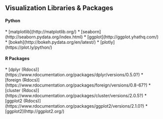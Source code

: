 ##  Visualization Libraries & Packages

#### Python
<div>
* [matplotlib](http://matplotlib.org/)<!-- .element: target="_blank" -->
* [seaborn](http://seaborn.pydata.org/index.html)<!-- .element: target="_blank" -->
* [ggplot](http://ggplot.yhathq.com/)<!-- .element: target="_blank" -->
* [bokeh](http://bokeh.pydata.org/en/latest/)<!-- .element: target="_blank" -->
* [plotly](https://plot.ly/python/)<!-- .element: target="_blank" -->
</div><!-- .element: class="resource-section" -->

#### R Packages
<div>
* [dplyr (Rdocs)](https://www.rdocumentation.org/packages/dplyr/versions/0.5.0?)<!-- .element: target="_blank" -->
* [foreign (Rdocs)](https://www.rdocumentation.org/packages/foreign/versions/0.8-67?)<!-- .element: target="_blank" -->
* [cluster (Rdocs)](https://www.rdocumentation.org/packages/cluster/versions/2.0.5?)<!-- .element: target="_blank" -->
* [ggplot2 (Rdocs)](https://www.rdocumentation.org/packages/ggplot2/versions/2.1.0?)<!-- .element: target="_blank" -->
* [ggplot2](http://ggplot2.org/)<!-- .element: target="_blank" -->
</div><!-- .element: class="resource-section" -->
